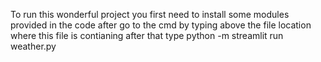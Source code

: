 To run this wonderful project you first need to install some modules provided in the code after go to the cmd by typing above the file location where this file is contianing after that type python -m streamlit run weather.py 
